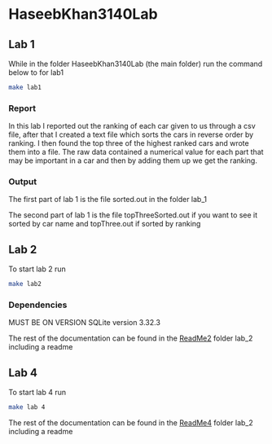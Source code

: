 # HaseebKhan3140Lab

## Lab 1

While in the folder HaseebKhan3140Lab (the main folder) run the command below to for lab1
```bash
make lab1
```
### Report
In this lab I reported out the ranking of each car given to us through a csv file, after that I created a text file which sorts the cars in reverse order by ranking. I then found the top three of the highest ranked cars and wrote them into a file. The raw data contained a numerical value for each part that may be important in a car and then by adding them up we get the ranking.




### Output

The first part of lab 1 is the file sorted.out in the folder lab_1

The second part of lab 1 is the file topThreeSorted.out if you want to see it sorted by car name and topThree.out if sorted by ranking


## Lab 2

To start lab 2 run
```bash
make lab2
```
### Dependencies

MUST BE ON VERSION SQLite version 3.32.3 

The rest of the documentation can be found in the [ReadMe2](https://github.com/Haseebk0678/HaseebKhan3140Lab/tree/main/lab_2) folder lab_2 including a readme


## Lab 4

To start lab 4 run

``` bash
make lab 4
```
The rest of the documentation can be found in the [ReadMe4](https://github.com/Haseebk0678/HaseebKhan3140Lab/tree/main/lab_2) folder lab_2 including a readme

